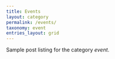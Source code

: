 ```yaml
---
title: Events
layout: category
permalink: /events/
taxonomy: event
entries_layout: grid
---
```


Sample post listing for the category *event*.
